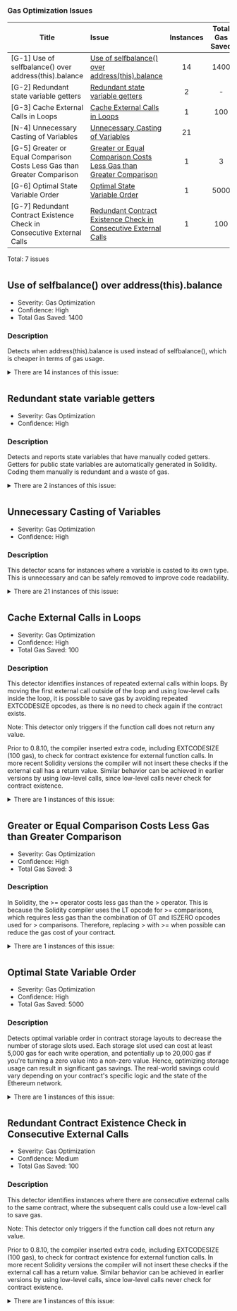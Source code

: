 
### Gas Optimization Issues
|Title|Issue|Instances|Total Gas Saved|
|-|:-|:-:|:-:|
|[G-1] Use of selfbalance() over address(this).balance | [Use of selfbalance() over address(this).balance](#use-of-selfbalance-over-addressthisbalance) | 14 | 1400 |
|[G-2] Redundant state variable getters | [Redundant state variable getters](#redundant-state-variable-getters) | 2 | - |
|[G-3] Cache External Calls in Loops | [Cache External Calls in Loops](#cache-external-calls-in-loops) | 1 | 100 |
|[N-4] Unnecessary Casting of Variables | [Unnecessary Casting of Variables](#unnecessary-casting-of-variables) | 21 |
|[G-5] Greater or Equal Comparison Costs Less Gas than Greater Comparison | [Greater or Equal Comparison Costs Less Gas than Greater Comparison](#greater-or-equal-comparison-costs-less-gas-than-greater-comparison) | 1 | 3 |
|[G-6] Optimal State Variable Order | [Optimal State Variable Order](#optimal-state-variable-order) | 1 | 5000 |
|[G-7] Redundant Contract Existence Check in Consecutive External Calls | [Redundant Contract Existence Check in Consecutive External Calls](#redundant-contract-existence-check-in-consecutive-external-calls) | 1 | 100 |

Total: 7 issues

#


## Use of selfbalance() over address(this).balance
- Severity: Gas Optimization
- Confidence: High
- Total Gas Saved: 1400

### Description
Detects when address(this).balance is used instead of selfbalance(), which is cheaper in terms of gas usage.

<details>

<summary>
There are 14 instances of this issue:

</summary>

###
#

```
File: src/BranchBridgeAgent.sol

717    (bool success,) = bridgeAgentExecutorAddress.call{value: address(this).balance}(_calldata)
```

[https://github.com/code-423n4/2023-09-maia/blob/main/src/BranchBridgeAgent.sol#L717](https://github.com/code-423n4/2023-09-maia/blob/main/src/BranchBridgeAgent.sol#L717)


#

```
File: src/BranchBridgeAgent.sol

737    (bool success,) = bridgeAgentExecutorAddress.call{value: address(this).balance}(_calldata)
```

[https://github.com/code-423n4/2023-09-maia/blob/main/src/BranchBridgeAgent.sol#L737](https://github.com/code-423n4/2023-09-maia/blob/main/src/BranchBridgeAgent.sol#L737)


#

```
File: src/BranchBridgeAgent.sol

787    ILayerZeroEndpoint(lzEndpointAddress).send{value: address(this).balance}(

788                rootChainId,

789                rootBridgeAgentPath,

790                abi.encodePacked(bytes1(0x09), _settlementNonce),

791                _refundee,

792                address(0),

793                ""

794            )
```

[https://github.com/code-423n4/2023-09-maia/blob/main/src/BranchBridgeAgent.sol#L787-L794](https://github.com/code-423n4/2023-09-maia/blob/main/src/BranchBridgeAgent.sol#L787-L794)


#

```
File: src/BranchBridgeAgentExecutor.sol

92    _recipient.safeTransferETH(address(this).balance)
```

[https://github.com/code-423n4/2023-09-maia/blob/main/src/BranchBridgeAgentExecutor.sol#L92](https://github.com/code-423n4/2023-09-maia/blob/main/src/BranchBridgeAgentExecutor.sol#L92)


#

```
File: src/BranchBridgeAgentExecutor.sol

126    _recipient.safeTransferETH(address(this).balance)
```

[https://github.com/code-423n4/2023-09-maia/blob/main/src/BranchBridgeAgentExecutor.sol#L126](https://github.com/code-423n4/2023-09-maia/blob/main/src/BranchBridgeAgentExecutor.sol#L126)


#

```
File: src/BranchBridgeAgent.sol

717    (bool success,) = bridgeAgentExecutorAddress.call{value: address(this).balance}(_calldata)
```

[https://github.com/code-423n4/2023-09-maia/blob/main/src/BranchBridgeAgent.sol#L717](https://github.com/code-423n4/2023-09-maia/blob/main/src/BranchBridgeAgent.sol#L717)


#

```
File: src/BranchBridgeAgent.sol

737    (bool success,) = bridgeAgentExecutorAddress.call{value: address(this).balance}(_calldata)
```

[https://github.com/code-423n4/2023-09-maia/blob/main/src/BranchBridgeAgent.sol#L737](https://github.com/code-423n4/2023-09-maia/blob/main/src/BranchBridgeAgent.sol#L737)


#

```
File: src/BranchBridgeAgent.sol

787    ILayerZeroEndpoint(lzEndpointAddress).send{value: address(this).balance}(

788                rootChainId,

789                rootBridgeAgentPath,

790                abi.encodePacked(bytes1(0x09), _settlementNonce),

791                _refundee,

792                address(0),

793                ""

794            )
```

[https://github.com/code-423n4/2023-09-maia/blob/main/src/BranchBridgeAgent.sol#L787-L794](https://github.com/code-423n4/2023-09-maia/blob/main/src/BranchBridgeAgent.sol#L787-L794)


#

```
File: src/BranchBridgeAgentExecutor.sol

92    _recipient.safeTransferETH(address(this).balance)
```

[https://github.com/code-423n4/2023-09-maia/blob/main/src/BranchBridgeAgentExecutor.sol#L92](https://github.com/code-423n4/2023-09-maia/blob/main/src/BranchBridgeAgentExecutor.sol#L92)


#

```
File: src/BranchBridgeAgentExecutor.sol

126    _recipient.safeTransferETH(address(this).balance)
```

[https://github.com/code-423n4/2023-09-maia/blob/main/src/BranchBridgeAgentExecutor.sol#L126](https://github.com/code-423n4/2023-09-maia/blob/main/src/BranchBridgeAgentExecutor.sol#L126)


#

```
File: src/RootBridgeAgent.sol

683    _performRetrySettlementCall(

684                    _payload[0] == 0x87,

685                    settlementReference.hTokens,

686                    settlementReference.tokens,

687                    settlementReference.amounts,

688                    settlementReference.deposits,

689                    params,

690                    nonce,

691                    payable(settlementReference.owner),

692                    settlementReference.recipient,

693                    settlementReference.dstChainId,

694                    gParams,

695                    address(this).balance

696                )
```

[https://github.com/code-423n4/2023-09-maia/blob/main/src/RootBridgeAgent.sol#L683-L696](https://github.com/code-423n4/2023-09-maia/blob/main/src/RootBridgeAgent.sol#L683-L696)


#

```
File: src/RootBridgeAgent.sol

754    (bool success,) = bridgeAgentExecutorAddress.call{value: address(this).balance}(_calldata)
```

[https://github.com/code-423n4/2023-09-maia/blob/main/src/RootBridgeAgent.sol#L754](https://github.com/code-423n4/2023-09-maia/blob/main/src/RootBridgeAgent.sol#L754)


#

```
File: src/RootBridgeAgent.sol

779    (bool success,) = bridgeAgentExecutorAddress.call{value: address(this).balance}(_calldata)
```

[https://github.com/code-423n4/2023-09-maia/blob/main/src/RootBridgeAgent.sol#L779](https://github.com/code-423n4/2023-09-maia/blob/main/src/RootBridgeAgent.sol#L779)


#

```
File: src/RootBridgeAgent.sol

940    ILayerZeroEndpoint(lzEndpointAddress).send{value: address(this).balance}(

941                _dstChainId,

942                getBranchBridgeAgentPath[_dstChainId],

943                abi.encodePacked(bytes1(0x04), _depositNonce),

944                payable(_refundee),

945                address(0),

946                ""

947            )
```

[https://github.com/code-423n4/2023-09-maia/blob/main/src/RootBridgeAgent.sol#L940-L947](https://github.com/code-423n4/2023-09-maia/blob/main/src/RootBridgeAgent.sol#L940-L947)


</details>

# 



## Redundant state variable getters
- Severity: Gas Optimization
- Confidence: High

### Description
Detects and reports state variables that have manually coded getters. Getters for public state variables are automatically generated in Solidity. Coding them manually is redundant and a waste of gas.

<details>

<summary>
There are 2 instances of this issue:

</summary>

###
#

```
File: src/factories/ERC20hTokenBranchFactory.sol

87    function getHTokens() external view returns (ERC20hTokenBranch[] memory) 
```

[https://github.com/code-423n4/2023-09-maia/blob/main/src/factories/ERC20hTokenBranchFactory.sol#L87-L89](https://github.com/code-423n4/2023-09-maia/blob/main/src/factories/ERC20hTokenBranchFactory.sol#L87-L89)


#

```
File: src/factories/ERC20hTokenRootFactory.sol

63    function getHTokens() external view returns (ERC20hTokenRoot[] memory) 
```

[https://github.com/code-423n4/2023-09-maia/blob/main/src/factories/ERC20hTokenRootFactory.sol#L63-L65](https://github.com/code-423n4/2023-09-maia/blob/main/src/factories/ERC20hTokenRootFactory.sol#L63-L65)


</details>

# 

## Unnecessary Casting of Variables
- Severity: Gas Optimization
- Confidence: High

### Description
This detector scans for instances where a variable is casted to its own type. This is unnecessary and can be safely removed to improve code readability.

<details>

<summary>
There are 21 instances of this issue:

</summary>

###
#

```
File: src/BranchBridgeAgent.sol

770    ILayerZeroEndpoint(lzEndpointAddress).send{value: msg.value}(

771                rootChainId,

772                rootBridgeAgentPath,

773                _payload,

774                payable(_refundee),

775                address(0),

776                abi.encodePacked(uint16(2), _gParams.gasLimit, _gParams.remoteBranchExecutionGas, rootBridgeAgentAddress)

777            )
```
Unnecessary cast: `payable(_refundee)` it cast to the same type.<br>
[https://github.com/code-423n4/2023-09-maia/blob/main/src/BranchBridgeAgent.sol#L770-L777](https://github.com/code-423n4/2023-09-maia/blob/main/src/BranchBridgeAgent.sol#L770-L777)


#

```
File: src/BranchBridgeAgent.sol

665    address payable recipient = payable(address(uint160(bytes20(_payload[PARAMS_START:PARAMS_START_SIGNED]))))
```
Unnecessary cast: `payable(address(uint160(bytes20(_payload[PARAMS_START:PARAMS_START_SIGNED]))))` it cast to the same type.<br>
[https://github.com/code-423n4/2023-09-maia/blob/main/src/BranchBridgeAgent.sol#L665](https://github.com/code-423n4/2023-09-maia/blob/main/src/BranchBridgeAgent.sol#L665)


#

```
File: src/BranchBridgeAgent.sol

640    address payable recipient = payable(address(uint160(bytes20(_payload[PARAMS_START:PARAMS_START_SIGNED]))))
```
Unnecessary cast: `payable(address(uint160(bytes20(_payload[PARAMS_START:PARAMS_START_SIGNED]))))` it cast to the same type.<br>
[https://github.com/code-423n4/2023-09-maia/blob/main/src/BranchBridgeAgent.sol#L640](https://github.com/code-423n4/2023-09-maia/blob/main/src/BranchBridgeAgent.sol#L640)


#

```
File: src/BranchBridgeAgent.sol

618    address payable recipient = payable(address(uint160(bytes20(_payload[PARAMS_START:PARAMS_START_SIGNED]))))
```
Unnecessary cast: `payable(address(uint160(bytes20(_payload[PARAMS_START:PARAMS_START_SIGNED]))))` it cast to the same type.<br>
[https://github.com/code-423n4/2023-09-maia/blob/main/src/BranchBridgeAgent.sol#L618](https://github.com/code-423n4/2023-09-maia/blob/main/src/BranchBridgeAgent.sol#L618)


#

```
File: src/BranchBridgeAgent.sol

747    _performFallbackCall(payable(_refundee), _settlementNonce)
```
Unnecessary cast: `payable(_refundee)` it cast to the same type.<br>
[https://github.com/code-423n4/2023-09-maia/blob/main/src/BranchBridgeAgent.sol#L747](https://github.com/code-423n4/2023-09-maia/blob/main/src/BranchBridgeAgent.sol#L747)


#

```
File: src/BranchBridgeAgent.sol

770    ILayerZeroEndpoint(lzEndpointAddress).send{value: msg.value}(

771                rootChainId,

772                rootBridgeAgentPath,

773                _payload,

774                payable(_refundee),

775                address(0),

776                abi.encodePacked(uint16(2), _gParams.gasLimit, _gParams.remoteBranchExecutionGas, rootBridgeAgentAddress)

777            )
```
Unnecessary cast: `payable(_refundee)` it cast to the same type.<br>
[https://github.com/code-423n4/2023-09-maia/blob/main/src/BranchBridgeAgent.sol#L770-L777](https://github.com/code-423n4/2023-09-maia/blob/main/src/BranchBridgeAgent.sol#L770-L777)


#

```
File: src/BranchBridgeAgent.sol

618    address payable recipient = payable(address(uint160(bytes20(_payload[PARAMS_START:PARAMS_START_SIGNED]))))
```
Unnecessary cast: `payable(address(uint160(bytes20(_payload[PARAMS_START:PARAMS_START_SIGNED]))))` it cast to the same type.<br>
[https://github.com/code-423n4/2023-09-maia/blob/main/src/BranchBridgeAgent.sol#L618](https://github.com/code-423n4/2023-09-maia/blob/main/src/BranchBridgeAgent.sol#L618)


#

```
File: src/BranchBridgeAgent.sol

640    address payable recipient = payable(address(uint160(bytes20(_payload[PARAMS_START:PARAMS_START_SIGNED]))))
```
Unnecessary cast: `payable(address(uint160(bytes20(_payload[PARAMS_START:PARAMS_START_SIGNED]))))` it cast to the same type.<br>
[https://github.com/code-423n4/2023-09-maia/blob/main/src/BranchBridgeAgent.sol#L640](https://github.com/code-423n4/2023-09-maia/blob/main/src/BranchBridgeAgent.sol#L640)


#

```
File: src/BranchBridgeAgent.sol

747    _performFallbackCall(payable(_refundee), _settlementNonce)
```
Unnecessary cast: `payable(_refundee)` it cast to the same type.<br>
[https://github.com/code-423n4/2023-09-maia/blob/main/src/BranchBridgeAgent.sol#L747](https://github.com/code-423n4/2023-09-maia/blob/main/src/BranchBridgeAgent.sol#L747)


 


#

```
File: src/RootBridgeAgent.sol

915    ILayerZeroEndpoint(lzEndpointAddress).send{value: _value}(

916                    _dstChainId,

917                    getBranchBridgeAgentPath[_dstChainId],

918                    payload,

919                    payable(_refundee),

920                    address(0),

921                    abi.encodePacked(uint16(2), _gParams.gasLimit, _gParams.remoteBranchExecutionGas, callee)

922                )
```
Unnecessary cast: `payable(_refundee)` it cast to the same type.<br>
[https://github.com/code-423n4/2023-09-maia/blob/main/src/RootBridgeAgent.sol#L915-L922](https://github.com/code-423n4/2023-09-maia/blob/main/src/RootBridgeAgent.sol#L915-L922)


#

```
File: src/RootBridgeAgent.sol

257    _performRetrySettlementCall(

258                _hasFallbackToggled,

259                settlementReference.hTokens,

260                settlementReference.tokens,

261                settlementReference.amounts,

262                settlementReference.deposits,

263                _params,

264                _settlementNonce,

265                payable(settlementReference.owner),

266                _recipient,

267                settlementReference.dstChainId,

268                _gParams,

269                msg.value

270            )
```
Unnecessary cast: `payable(settlementReference.owner)` it cast to the same type.<br>
[https://github.com/code-423n4/2023-09-maia/blob/main/src/RootBridgeAgent.sol#L257-L270](https://github.com/code-423n4/2023-09-maia/blob/main/src/RootBridgeAgent.sol#L257-L270)


#

```
File: src/RootBridgeAgent.sol

295    _performCall(settlementReference.dstChainId, payable(settlementOwner), payload, _gParams)
```
Unnecessary cast: `payable(settlementOwner)` it cast to the same type.<br>
[https://github.com/code-423n4/2023-09-maia/blob/main/src/RootBridgeAgent.sol#L295](https://github.com/code-423n4/2023-09-maia/blob/main/src/RootBridgeAgent.sol#L295)


#

```
File: src/RootBridgeAgent.sol

683    _performRetrySettlementCall(

684                    _payload[0] == 0x87,

685                    settlementReference.hTokens,

686                    settlementReference.tokens,

687                    settlementReference.amounts,

688                    settlementReference.deposits,

689                    params,

690                    nonce,

691                    payable(settlementReference.owner),

692                    settlementReference.recipient,

693                    settlementReference.dstChainId,

694                    gParams,

695                    address(this).balance

696                )
```
Unnecessary cast: `payable(settlementReference.owner)` it cast to the same type.<br>
[https://github.com/code-423n4/2023-09-maia/blob/main/src/RootBridgeAgent.sol#L683-L696](https://github.com/code-423n4/2023-09-maia/blob/main/src/RootBridgeAgent.sol#L683-L696)


#

```
File: src/RootBridgeAgent.sol

712    _performFallbackCall(

713                        payable(address(uint160(bytes20(_payload[PARAMS_START:PARAMS_START_SIGNED])))), nonce, _srcChainId

714                    )
```
Unnecessary cast: `payable(address(uint160(bytes20(_payload[PARAMS_START:PARAMS_START_SIGNED]))))` it cast to the same type.<br>
[https://github.com/code-423n4/2023-09-maia/blob/main/src/RootBridgeAgent.sol#L712-L714](https://github.com/code-423n4/2023-09-maia/blob/main/src/RootBridgeAgent.sol#L712-L714)


#

```
File: src/RootBridgeAgent.sol

788    _performFallbackCall(payable(_refundee), _depositNonce, _srcChainId)
```
Unnecessary cast: `payable(_refundee)` it cast to the same type.<br>
[https://github.com/code-423n4/2023-09-maia/blob/main/src/RootBridgeAgent.sol#L788](https://github.com/code-423n4/2023-09-maia/blob/main/src/RootBridgeAgent.sol#L788)


#

```
File: src/RootBridgeAgent.sol

940    ILayerZeroEndpoint(lzEndpointAddress).send{value: address(this).balance}(

941                _dstChainId,

942                getBranchBridgeAgentPath[_dstChainId],

943                abi.encodePacked(bytes1(0x04), _depositNonce),

944                payable(_refundee),

945                address(0),

946                ""

947            )
```
Unnecessary cast: `payable(_refundee)` it cast to the same type.<br>
[https://github.com/code-423n4/2023-09-maia/blob/main/src/RootBridgeAgent.sol#L940-L947](https://github.com/code-423n4/2023-09-maia/blob/main/src/RootBridgeAgent.sol#L940-L947)


#

```
File: src/RootBridgeAgentExecutor.sol

281    i < uint256(uint8(numOfAssets))
```
Unnecessary cast: `uint8(numOfAssets)` it cast to the same type.<br>
[https://github.com/code-423n4/2023-09-maia/blob/main/src/RootBridgeAgentExecutor.sol#L281](https://github.com/code-423n4/2023-09-maia/blob/main/src/RootBridgeAgentExecutor.sol#L281)


#

```
File: src/token/ERC20hTokenBranch.sol

20    ERC20(string(string.concat(chainName, _name)), string(string.concat(chainSymbol, _symbol)), _decimals)
```
Unnecessary cast: `string(string.concat(chainName, _name))` it cast to the same type.<br>
[https://github.com/code-423n4/2023-09-maia/blob/main/src/token/ERC20hTokenBranch.sol#L20](https://github.com/code-423n4/2023-09-maia/blob/main/src/token/ERC20hTokenBranch.sol#L20)


#

```
File: src/token/ERC20hTokenBranch.sol

20    ERC20(string(string.concat(chainName, _name)), string(string.concat(chainSymbol, _symbol)), _decimals)
```
Unnecessary cast: `string(string.concat(chainSymbol, _symbol))` it cast to the same type.<br>
[https://github.com/code-423n4/2023-09-maia/blob/main/src/token/ERC20hTokenBranch.sol#L20](https://github.com/code-423n4/2023-09-maia/blob/main/src/token/ERC20hTokenBranch.sol#L20)


#

```
File: src/token/ERC20hTokenRoot.sol

38    ERC20(string(string.concat(_name)), string(string.concat(_symbol)), _decimals)
```
Unnecessary cast: `string(string.concat(_name))` it cast to the same type.<br>
[https://github.com/code-423n4/2023-09-maia/blob/main/src/token/ERC20hTokenRoot.sol#L38](https://github.com/code-423n4/2023-09-maia/blob/main/src/token/ERC20hTokenRoot.sol#L38)


#

```
File: src/token/ERC20hTokenRoot.sol

38    ERC20(string(string.concat(_name)), string(string.concat(_symbol)), _decimals)
```
Unnecessary cast: `string(string.concat(_symbol))` it cast to the same type.<br>
[https://github.com/code-423n4/2023-09-maia/blob/main/src/token/ERC20hTokenRoot.sol#L38](https://github.com/code-423n4/2023-09-maia/blob/main/src/token/ERC20hTokenRoot.sol#L38)


 

#



</details>

# 

## Cache External Calls in Loops
- Severity: Gas Optimization
- Confidence: High
- Total Gas Saved: 100

### Description
This detector identifies instances of repeated external calls within loops. By moving the first external call outside of the loop and using low-level calls inside the loop, it is possible to save gas by avoiding repeated EXTCODESIZE opcodes, as there is no need to check again if the contract exists. 

Note: This detector only triggers if the function call does not return any value.

Prior to 0.8.10, the compiler inserted extra code, including EXTCODESIZE (100 gas), to check for contract existence for external function calls. In more recent Solidity versions the compiler will not insert these checks if the external call has a return value. Similar behavior can be achieved in earlier versions by using low-level calls, since low-level calls never check for contract existence. 

<details>

<summary>
There are 1 instances of this issue:

</summary>

###
#

```
File: src/RootBridgeAgent.sol

328    IPort(localPortAddress).bridgeToRoot(

329                        msg.sender,

330                        IPort(localPortAddress).getGlobalTokenFromLocal(_hToken, _dstChainId),

331                        settlement.amounts[i],

332                        settlement.deposits[i],

333                        _dstChainId

334                    )
```

[https://github.com/code-423n4/2023-09-maia/blob/main/src/RootBridgeAgent.sol#L328-L334](https://github.com/code-423n4/2023-09-maia/blob/main/src/RootBridgeAgent.sol#L328-L334)


</details>

# 



## Greater or Equal Comparison Costs Less Gas than Greater Comparison
- Severity: Gas Optimization
- Confidence: High
- Total Gas Saved: 3

### Description
In Solidity, the >= operator costs less gas than the > operator. This is because the Solidity compiler uses the LT opcode for >= comparisons, which requires less gas than the combination of GT and ISZERO opcodes used for > comparisons. Therefore, replacing > with >= when possible can reduce the gas cost of your contract.

<details>

<summary>
There are 1 instances of this issue:

</summary>

###
#

```
File: src/RootBridgeAgent.sol

1146    _deposit > 0
```
 using GREATER_EQUAL/LESS_EQUAL in this case is identical therefore should be use.

[https://github.com/code-423n4/2023-09-maia/blob/main/src/RootBridgeAgent.sol#L1146](https://github.com/code-423n4/2023-09-maia/blob/main/src/RootBridgeAgent.sol#L1146)


</details>

# 



## Optimal State Variable Order
- Severity: Gas Optimization
- Confidence: High
- Total Gas Saved: 5000

### Description
Detects optimal variable order in contract storage layouts to decrease the number of storage slots used. Each storage slot used can cost at least 5,000 gas for each write operation, and potentially up to 20,000 gas if you're turning a zero value into a non-zero value. Hence, optimizing storage usage can result in significant gas savings. The real-world savings could vary depending on your contract's specific logic and the state of the Ethereum network.

<details>

<summary>
There are 1 instances of this issue:

</summary>

###
#
Optimization opportunity in storage variable layout of contract 
```
File: src/RootBridgeAgent.sol

32    contract RootBridgeAgent is IRootBridgeAgent, BridgeAgentConstants 
```

- original variable order (count: 12 slots)
    - uint16 localChainId
    - address factoryAddress
    - address localRouterAddress
    - address localPortAddress
    - address lzEndpointAddress
    - address bridgeAgentExecutorAddress
    - mapping(uint256 => address) getBranchBridgeAgent
    - mapping(uint256 => bytes) getBranchBridgeAgentPath
    - mapping(uint256 => bool) isBranchBridgeAgentAllowed
    - uint32 settlementNonce
    - mapping(uint256 => Settlement) getSettlement
    - mapping(uint256 => mapping(uint256 => uint256)) executionState
    - uint256 _unlocked


 - optimized variable order (count: 11 slots)
    - address factoryAddress
    - uint32 settlementNonce
    - uint16 localChainId
    - address localRouterAddress
    - address localPortAddress
    - address lzEndpointAddress
    - address bridgeAgentExecutorAddress
    - mapping(uint256 => address) getBranchBridgeAgent
    - mapping(uint256 => bytes) getBranchBridgeAgentPath
    - mapping(uint256 => bool) isBranchBridgeAgentAllowed
    - mapping(uint256 => Settlement) getSettlement
    - mapping(uint256 => mapping(uint256 => uint256)) executionState
    - uint256 _unlocked



Recomended optimizations will use 1 less slots.

[https://github.com/code-423n4/2023-09-maia/blob/main/src/RootBridgeAgent.sol#L32-L1238](https://github.com/code-423n4/2023-09-maia/blob/main/src/RootBridgeAgent.sol#L32-L1238)


</details>

# 



## Redundant Contract Existence Check in Consecutive External Calls
- Severity: Gas Optimization
- Confidence: Medium
- Total Gas Saved: 100

### Description
This detector identifies instances where there are consecutive external calls to the same contract, where the subsequent calls could use a low-level call to save gas.

Note: This detector only triggers if the function call does not return any value. 

Prior to 0.8.10, the compiler inserted extra code, including EXTCODESIZE (100 gas), to check for contract existence for external function calls. In more recent Solidity versions the compiler will not insert these checks if the external call has a return value. Similar behavior can be achieved in earlier versions by using low-level calls, since low-level calls never check for contract existence. 

<details>

<summary>
There are 1 instances of this issue:

</summary>

###
#

```
File: src/RootBridgeAgent.sol

574    IPort(localPortAddress).toggleVirtualAccountApproved(userAccount, localRouterAddress)
```
This call could be replaced with a low-level call because the contract `IRootPort` has already been checked in <br>`Line: 554    IPort(localPortAddress).toggleVirtualAccountApproved(userAccount, localRouterAddress)`<br>
[https://github.com/code-423n4/2023-09-maia/blob/main/src/RootBridgeAgent.sol#L574](https://github.com/code-423n4/2023-09-maia/blob/main/src/RootBridgeAgent.sol#L574)


</details>

# 
